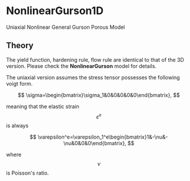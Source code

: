 # NonlinearGurson1D

Uniaxial Nonlinear General Gurson Porous Model

## Theory

The yield function, hardening rule, flow rule are identical to that of the 3D version. Please check the **NonlinearGurson** model for details.

The uniaxial version assumes the stress tensor possesses the following voigt form.

$$
\sigma=\begin{bmatrix}\sigma_1&0&0&0&0&0\end{bmatrix},
$$

meaning that the elastic strain $$\varepsilon^e$$ is always

$$
\varepsilon^e=\varepsilon_1^e\begin{bmatrix}1&-\nu&-\nu&0&0&0\end{bmatrix},
$$

where $$\nu$$ is Poisson's ratio.
